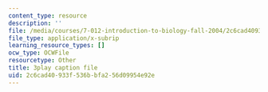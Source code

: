 ```yaml
---
content_type: resource
description: ''
file: /media/courses/7-012-introduction-to-biology-fall-2004/2c6cad40933f536bbfa256d09954e92e_VTWmccDMlDw.vtt
file_type: application/x-subrip
learning_resource_types: []
ocw_type: OCWFile
resourcetype: Other
title: 3play caption file
uid: 2c6cad40-933f-536b-bfa2-56d09954e92e
---
```

